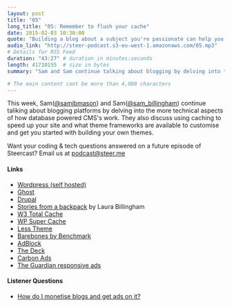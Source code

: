 ```yaml
---
layout: post
title: "05"
long_title: "05: Remember to flush your cache"
date: 2015-02-03 10:30:00
quote: "Building a blog about a subject you're passionate can help you raise your profile"
audio_link: "http://steer-podcast.s3-eu-west-1.amazonaws.com/05.mp3"
# Details for RSS Feed
duration: "43:27" # duration in minutes:seconds
length: 41710155  # size in bytes
summary: "Sam and Sam continue talking about blogging by delving into the more technical aspects of how database CMS's work as well as how advertising platforms work." # Short description of the episode

# The main content cant be more than 4,000 characters
---
```

This week, Sam([@samjbmason](https://twitter.com/samjbmason)) and Sam([@sam_billingham](https://twitter.com/sam_billingham)) continue taliking about blogging platforms by delving into the more technical aspects of how database powered CMS's work. They also discuss using caching to speed up your site and what theme frameworks are available to customise and get you started with building your own themes.

Want your coding & tech questions answered on a future episode of Steercast? Email us at [podcast@steer.me](mailto:podcast@steer.me)

#### Links
- [Wordpress (self hosted)](https://en-gb.wordpress.org/)
- [Ghost](https://ghost.org/)
- [Drupal](https://www.drupal.org/)
- [Stories from a backpack](http://storiesfromabackpack.com/) by Laura Billingham
- [W3 Total Cache](https://wordpress.org/plugins/w3-total-cache/)
- [WP Super Cache](https://wordpress.org/plugins/wp-super-cache/)
- [Less Theme](https://github.com/alliswell/Less)
- [Barebones by Benchmark](https://github.com/benchmarkstudios/barebones)
- [AdBlock](https://getadblock.com/)
- [The Deck](http://decknetwork.net/)
- [Carbon Ads](http://carbonads.net/)
- [The Guardian responsive ads](http://next.theguardian.com/blog/responsive-takeover/)


#### Listener Questions
- [How do I monetise blogs and get ads on it?](#t=31:37)
